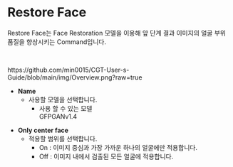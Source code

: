 # Restore Face

Restore Face는 Face Restoration 모델을 이용해 앞 단계 결과 이미지의 얼굴 부위 품질을 향상시키는 Command입니다.

<p><br></p>
https://github.com/min0015/CGT-User-s-Guide/blob/main/img/Overview.png?raw=true

-   **Name**
    -   사용할 모델을 선택합니다.
        -   사용 할 수 있는 모델  
            GFPGANv1.4<p>
-   **Only center face**
    -   적용할 범위를 선택합니다.
        -   On : 이미지 중심과 가장 가까운 하나의 얼굴에만 적용합니다.
        -   Off : 이미지 내에서 검출된 모든 얼굴에 적용합니다.
